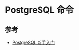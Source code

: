 # PostgreSQL 命令

## 参考

* [PostgreSQL 新手入门](http://www.ruanyifeng.com/blog/2013/12/getting_started_with_postgresql.html)